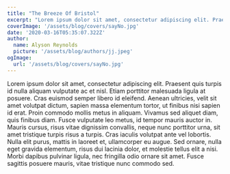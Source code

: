 ```yaml
---
title: "The Breeze Of Bristol"
excerpt: "Lorem ipsum dolor sit amet, consectetur adipiscing elit. Praesent quis turpis id nulla aliquam vulputate ac et nisl. Etiam porttitor malesuada ligula at posuere. Cras euismod semper libero id eleifend."
coverImage: '/assets/blog/covers/sayNo.jpg'
date: '2020-03-16T05:35:07.322Z'
author:
  name: Alyson Reynolds
  picture: '/assets/blog/authors/jj.jpeg'
ogImage:
  url: '/assets/blog/covers/sayNo.jpg'
---
```


Lorem ipsum dolor sit amet, consectetur adipiscing elit. Praesent quis turpis id nulla aliquam vulputate ac et nisl. Etiam porttitor malesuada ligula at posuere. Cras euismod semper libero id eleifend. Aenean ultricies, velit sit amet volutpat dictum, sapien massa elementum tortor, ut finibus nisi sapien id erat. Proin commodo mollis metus in aliquam. Vivamus sed aliquet diam, quis finibus diam. Fusce vulputate leo metus, id tempor mauris auctor in. Mauris cursus, risus vitae dignissim convallis, neque nunc porttitor urna, sit amet tristique turpis risus a turpis. Cras iaculis volutpat ante vel lobortis. Nulla elit purus, mattis in laoreet et, ullamcorper eu augue. Sed ornare, nulla eget gravida elementum, risus dui lacinia dolor, et molestie tellus elit a nisi. Morbi dapibus pulvinar ligula, nec fringilla odio ornare sit amet. Fusce sagittis posuere mauris, vitae tristique nunc commodo sed.
